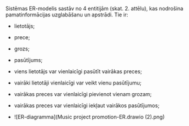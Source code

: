 Sistēmas ER-modelis sastāv no 4 entitijām (skat. 2. attēlu), kas nodrošina pamatinformācijas uzglabāšanu un apstrādi. Tie ir: 

- lietotājs; 
- prece; 
- grozs; 
- pasūtījums; 
- viens lietotājs var vienlaicīgi pasūtīt vairākas preces; 
- vairāki lietotāji vienlaicīgi var veikt vienu pasūtījumu; 
- vairākas preces var vienlaicīgi pievienot vienam grozam; 
- vairākas preces var vienlaicīgi iekļaut vairākos pasūtījumos;

- ![ER-diagramma](Music project promotion-ER.drawio (2).png)
